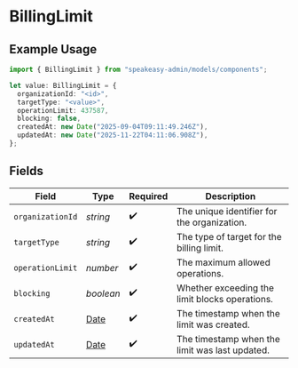 # BillingLimit

## Example Usage

```typescript
import { BillingLimit } from "speakeasy-admin/models/components";

let value: BillingLimit = {
  organizationId: "<id>",
  targetType: "<value>",
  operationLimit: 437587,
  blocking: false,
  createdAt: new Date("2025-09-04T09:11:49.246Z"),
  updatedAt: new Date("2025-11-22T04:11:06.908Z"),
};
```

## Fields

| Field                                                                                         | Type                                                                                          | Required                                                                                      | Description                                                                                   |
| --------------------------------------------------------------------------------------------- | --------------------------------------------------------------------------------------------- | --------------------------------------------------------------------------------------------- | --------------------------------------------------------------------------------------------- |
| `organizationId`                                                                              | *string*                                                                                      | :heavy_check_mark:                                                                            | The unique identifier for the organization.                                                   |
| `targetType`                                                                                  | *string*                                                                                      | :heavy_check_mark:                                                                            | The type of target for the billing limit.                                                     |
| `operationLimit`                                                                              | *number*                                                                                      | :heavy_check_mark:                                                                            | The maximum allowed operations.                                                               |
| `blocking`                                                                                    | *boolean*                                                                                     | :heavy_check_mark:                                                                            | Whether exceeding the limit blocks operations.                                                |
| `createdAt`                                                                                   | [Date](https://developer.mozilla.org/en-US/docs/Web/JavaScript/Reference/Global_Objects/Date) | :heavy_check_mark:                                                                            | The timestamp when the limit was created.                                                     |
| `updatedAt`                                                                                   | [Date](https://developer.mozilla.org/en-US/docs/Web/JavaScript/Reference/Global_Objects/Date) | :heavy_check_mark:                                                                            | The timestamp when the limit was last updated.                                                |